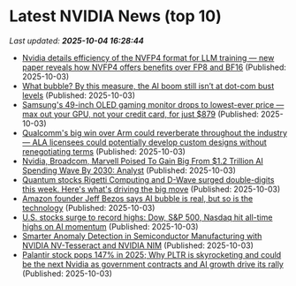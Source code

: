 # Latest NVIDIA News (top 10)
_Last updated: **2025-10-04 16:28:44**_

- [Nvidia details efficiency of the NVFP4 format for LLM training — new paper reveals how NVFP4 offers benefits over FP8 and BF16](https://www.tomshardware.com/tech-industry/artificial-intelligence/nvidia-details-efficiency-of-the-nvfp4-format-for-llm-training-new-paper-reveals-how-nvfp4-offers-benefits-over-fp8-and-bf16) (Published: 2025-10-03)
- [What bubble? By this measure, the AI boom still isn’t at dot-com bust levels](https://fortune.com/2025/10/03/ai-bubble-tech-stocks-price-earnings-ratio-dot-com-boom-bust/) (Published: 2025-10-03)
- [Samsung's 49-inch OLED gaming monitor drops to lowest-ever price — max out your GPU, not your credit card, for just $879](https://www.tomshardware.com/monitors/gaming-monitors/samsungs-49-inch-oled-gaming-monitor-drops-to-lowest-ever-price-max-out-your-gpu-not-your-credit-card-for-just-usd879) (Published: 2025-10-03)
- [Qualcomm's big win over Arm could reverberate throughout the industry — ALA licensees could potentially develop custom designs without renegotiating terms](https://www.tomshardware.com/pc-components/cpus/qualcomms-big-win-over-arm-could-reverberate-throughout-the-industry-ala-licensees-could-potentially-develop-custom-designs-without-renegotiating-terms) (Published: 2025-10-03)
- [Nvidia, Broadcom, Marvell Poised To Gain Big From $1.2 Trillion AI Spending Wave By 2030: Analyst](https://biztoc.com/x/f18d41ea1807b189) (Published: 2025-10-03)
- [Quantum stocks Rigetti Computing and D-Wave surged double-digits this week. Here's what's driving the big move](https://www.cnbc.com/2025/10/03/quantum-stocks-rigetti-computing-d-wave.html) (Published: 2025-10-03)
- [Amazon founder Jeff Bezos says AI bubble is real, but so is the technology](https://finance.yahoo.com/news/amazon-founder-jeff-bezos-says-ai-bubble-is-real-but-so-is-the-technology-155627873.html) (Published: 2025-10-03)
- [U.S. stocks surge to record highs: Dow, S&P 500, Nasdaq hit all-time highs on AI momentum](https://economictimes.indiatimes.com/news/international/us/u-s-stock-market-today-surges-to-record-highs-dow-sp-500-nasdaq-hit-all-time-highs-on-ai-momentum-heres-top-stocks-to-watch/articleshow/124294075.cms) (Published: 2025-10-03)
- [Smarter Anomaly Detection in Semiconductor Manufacturing with NVIDIA NV-Tesseract and NVIDIA NIM](https://developer.nvidia.com/blog/smarter-anomaly-detection-in-semiconductor-manufacturing-with-nvidia-nv-tesseract-and-nvidia-nim/) (Published: 2025-10-03)
- [Palantir stock pops 147% in 2025; Why PLTR is skyrocketing and could be the next Nvidia as government contracts and AI growth drive its rally](https://economictimes.indiatimes.com/news/international/us/palantir-stock-pops-147-in-2025-why-pltr-is-skyrocketing-and-could-be-the-next-nvidia-as-government-contracts-and-ai-growth-drive-its-rally/articleshow/124293847.cms) (Published: 2025-10-03)
